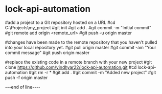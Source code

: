 # lock-api-automation
#add a project to a Git repository hosted on a URL
#cd C:\Projects\my_project
#git init
#git add .
#git commit -m "Initial commit"
#git remote add origin <remote_url>
#git push -u origin master

#changes have been made to the remote repository that you haven't pulled into your local repository yet.
#git pull origin master
#git commit -am "Your commit message"
#git push origin master


#replace the existing code in a remote branch with your new project
#git clone https://github.com/vindhyar22/lock-api-automation.git
#cd lock-api-automation
#git rm -r *
#git add .
#git commit -m "Added new project"
#git push -f origin master

---end of line----
